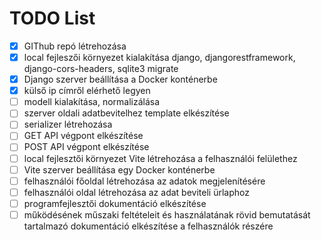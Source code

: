 # TODO List
- [x] GIThub repó létrehozása
- [x] local fejleszői környezet kialakítása django, djangorestframework, django-cors-headers, sqlite3 migrate
- [x] Django szerver beállítása a Docker konténerbe
- [x] külső ip címről elérhető legyen
- [ ] modell kialakítása, normalizálása
- [ ] szerver oldali adatbevitelhez template elkészítése
- [ ] serializer létrehozása
- [ ] GET API végpont elkészítése
- [ ] POST API végpont elkészítése
- [ ] local fejlesztői környezet Vite létrehozása a felhasználói felülethez
- [ ] Vite szerver beállítása egy Docker konténerbe
- [ ] felhasználói főoldal létrehozása az adatok megjelenítésére
- [ ] felhasználói oldal létrehozása az adat beviteli ürlaphoz
- [ ] programfejlesztői dokumentáció elkészítése
- [ ] működésének műszaki feltételeit és használatának rövid bemutatását tartalmazó dokumentáció elkészítése a felhasználók részére
